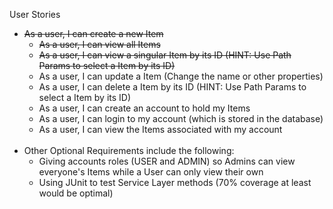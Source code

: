 User Stories

  - ~~As a user, I can create a new Item~~
    - ~~As a user, I can view all Items~~
    - ~~As a user, I can view a singular Item by its ID (HINT: Use Path Params to select a Item by its ID)~~
    - As a user, I can update a Item (Change the name or other properties)
    - As a user, I can delete a Item by its ID (HINT: Use Path Params to select a Item by its ID)
    - As a user, I can create an account to hold my Items
    - As a user, I can login to my account (which is stored in the database)
    - As a user, I can view the Items associated with my account
      <br/>
      <br/>
- Other Optional Requirements include the following:
    - Giving accounts roles (USER and ADMIN) so Admins can view everyone's Items while a User can only view their own
    - Using JUnit to test Service Layer methods (70% coverage at least would be optimal)